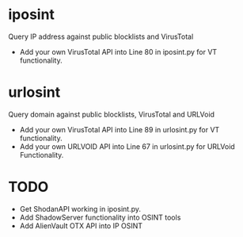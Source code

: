 # iposint
Query IP address against public blocklists and VirusTotal
* Add your own VirusTotal API into Line 80 in iposint.py for VT functionality.

# urlosint
Query domain against public blocklists, VirusTotal and URLVoid
* Add your own VirusTotal API into Line 89 in urlosint.py for VT functionality.
* Add your own URLVOID API into Line 67 in urlosint.py for URLVoid Functionality.

# TODO
* Get ShodanAPI working in iposint.py. 
* Add ShadowServer functionality into OSINT tools
* Add AlienVault OTX API into IP OSINT